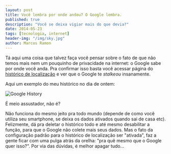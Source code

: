 ```yaml
---
layout: post
title: Você lembra por onde andou? O Google lembra.
published: true
description: "Você se deixa vigiar mais do que devia?"
date: 2014-05-23
tags: [tecnologia, internet]
header-img: "/img/sky.jpg"
author: Marcos Ramon
---
```


Tá aqui uma coisa que talvez faça você pensar sobre o fato de que não temos mais nem um pouquinho de privacidade na internet: o Google sabe por onde você anda. Pra confirmar isso basta você acessar página do [histórico de localização](https://maps.google.com/locationhistory/b/0?hl=pt-BR)  e ver que o Google te *stalkeou* insanamente.
     
Aqui um exemplo do meu histórico no dia de ontem:

![Google History](https://dl.dropboxusercontent.com/u/49566417/blog/Google%20history.png)

É meio assustador, não é?
     
Não funciona do mesmo jeito pra todo mundo (depende de como você utiliza seu smartphone, se deixa os dados ativados quando sai de casa etc). Felizmente, dá pra deletar o histórico todo e até mesmo desabilitar a função, para que o Google não colete mais seus dados. Mas o fato da configuração padrão para o histórico de localização ser "ativada", faz a gente ficar com uma pulga atrás da orelha: "pra quê mesmo que o Google quer isso?". Por via das dúvidas, é melhor apagar tudo...
